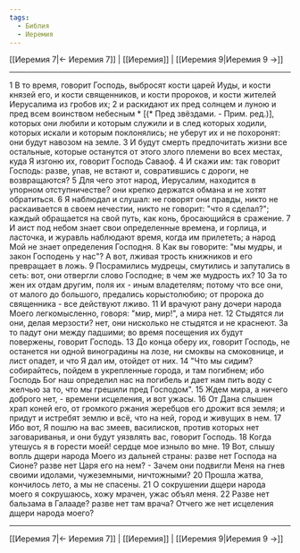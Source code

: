 ```yaml
---
tags:
  - Библия
  - Иеремия
---
```

[[Иеремия 7|← Иеремия 7]] | [[Иеремия]] | [[Иеремия 9|Иеремия 9 →]]

---
1 В то время, говорит Господь, выбросят кости царей Иуды, и кости князей его, и кости священников, и кости пророков, и кости жителей Иерусалима из гробов их;
2 и раскидают их пред солнцем и луною и пред всем воинством небесным * [(* Пред звёздами. - Прим. ред.)], которых они любили и которым служили и в след которых ходили, которых искали и которым поклонялись; не уберут их и не похоронят: они будут навозом на земле.
3 И будут смерть предпочитать жизни все остальные, которые останутся от этого злого племени во всех местах, куда Я изгоню их, говорит Господь Саваоф.
4 И скажи им: так говорит Господь: разве, упав, не встают и, совратившись с дороги, не возвращаются?
5 Для чего этот народ, Иерусалим, находится в упорном отступничестве? они крепко держатся обмана и не хотят обратиться.
6 Я наблюдал и слушал: не говорят они правды, никто не раскаивается в своем нечестии, никто не говорит: "что я сделал?"; каждый обращается на свой путь, как конь, бросающийся в сражение.
7 И аист под небом знает свои определенные времена, и горлица, и ласточка, и журавль наблюдают время, когда им прилететь; а народ Мой не знает определения Господня.
8 Как вы говорите: "мы мудры, и закон Господень у нас"? А вот, лживая трость книжников и его превращает в ложь.
9 Посрамились мудрецы, смутились и запутались в сеть: вот, они отвергли слово Господне; в чем же мудрость их?
10 За то жен их отдам другим, поля их - иным владетелям; потому что все они, от малого до большого, предались корыстолюбию; от пророка до священника - все действуют лживо.
11 И врачуют рану дочери народа Моего легкомысленно, говоря: "мир, мир!", а мира нет.
12 Стыдятся ли они, делая мерзости? нет, они нисколько не стыдятся и не краснеют. За то падут они между падшими; во время посещения их будут повержены, говорит Господь.
13 До конца оберу их, говорит Господь, не останется ни одной виноградины на лозе, ни смоквы на смоковнице, и лист опадет, и что Я дал им, отойдет от них.
14 "Что мы сидим? собирайтесь, пойдем в укрепленные города, и там погибнем; ибо Господь Бог наш определил нас на погибель и дает нам пить воду с желчью за то, что мы грешили пред Господом".
15 Ждем мира, а ничего доброго нет, - времени исцеления, и вот ужасы.
16 От Дана слышен храп коней его, от громкого ржания жеребцов его дрожит вся земля; и придут и истребят землю и всё, что на ней, город и живущих в нем.
17 Ибо вот, Я пошлю на вас змеев, василисков, против которых нет заговариванья, и они будут уязвлять вас, говорит Господь.
18 Когда утешусь я в горести моей! сердце мое изныло во мне.
19 Вот, слышу вопль дщери народа Моего из дальней страны: разве нет Господа на Сионе? разве нет Царя его на нем? - Зачем они подвигли Меня на гнев своими идолами, чужеземными, ничтожными?
20 Прошла жатва, кончилось лето, а мы не спасены.
21 О сокрушении дщери народа моего я сокрушаюсь, хожу мрачен, ужас объял меня.
22 Разве нет бальзама в Галааде? разве нет там врача? Отчего же нет исцеления дщери народа моего?

---
[[Иеремия 7|← Иеремия 7]] | [[Иеремия]] | [[Иеремия 9|Иеремия 9 →]]